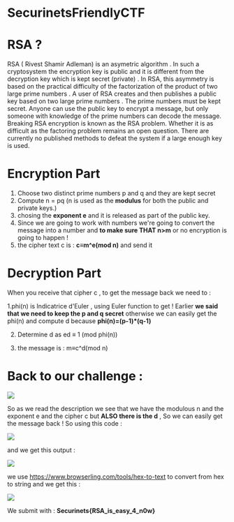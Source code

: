 # SecurinetsFriendlyCTF
# RSA ? 
RSA ( Rivest Shamir Adleman) is an asymetric algorithm . In such a cryptosystem the encryption key is public and it is different from the decryption key which is kept secret (private) . In RSA, this asymmetry is based on the practical difficulty of the factorization of the product of two large prime numbers . A user of RSA creates and then publishes a public key based on two large prime numbers . The prime numbers must be kept secret. Anyone can use the public key to encrypt a message, but only someone with knowledge of the prime numbers can decode the message. Breaking RSA encryption is known as the RSA problem. Whether it is as difficult as the factoring problem remains an open question. There are currently no published methods to defeat the system if a large enough key is used.

# Encryption Part
1. Choose two distinct prime numbers p and q and they are kept secret
2. Compute n = pq (n is used as the **modulus** for both the public and private keys.)
3. chosing the **exponent e** and it is released as part of the public key.
4. Since we are going to work with numbers we're going to convert the message into a number and **to make sure THAT n>m** or no encryption is going to happen ! 
5. the cipher text c is : **c≡m^e(mod n)**  and send it 

# Decryption Part 
When you receive that cipher c , to get the message back we need to : 


1.phi(n) is Indicatrice d'Euler , using Euler function to get ! Earlier **we said that we need to keep the p and q secret** otherwise we can easily get the phi(n) and compute d because **phi(n)=(p-1)*(q-1)** 

2. Determine d as ed ≡ 1 (mod phi(n)) 


3. the message is : m≡c^d(mod n)

# Back to our challenge : 


![](https://i.imgur.com/E2HYJhv.png)


So as we read the description we see that we have the modulous n and the exponent e and the cipher c but **ALSO there is the d** , So we can easily get the message back ! 
So using this code : 

![](https://i.imgur.com/S7j0peR.png)


and we get this output : 

![](https://i.imgur.com/gnCJX93.png)

we use https://www.browserling.com/tools/hex-to-text  to convert from hex to string and we get this : 

![](https://i.imgur.com/Yf7LnZ4.png)


We submit with : **Securinets{RSA_is_easy_4_n0w}**




